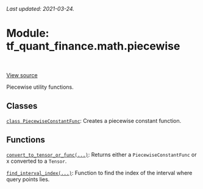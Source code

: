 <!--
This file is generated by a tool. Do not edit directly.
For open-source contributions the docs will be updated automatically.
-->

*Last updated: 2021-03-24.*

<div itemscope itemtype="http://developers.google.com/ReferenceObject">
<meta itemprop="name" content="tf_quant_finance.math.piecewise" />
<meta itemprop="path" content="Stable" />
</div>

# Module: tf_quant_finance.math.piecewise

<!-- Insert buttons and diff -->

<table class="tfo-notebook-buttons tfo-api" align="left">
</table>

<a target="_blank" href="https://github.com/google/tf-quant-finance/blob/master/tf_quant_finance/math/piecewise.py">View source</a>



Piecewise utility functions.



## Classes

[`class PiecewiseConstantFunc`](../../tf_quant_finance/math/piecewise/PiecewiseConstantFunc.md): Creates a piecewise constant function.

## Functions

[`convert_to_tensor_or_func(...)`](../../tf_quant_finance/math/piecewise/convert_to_tensor_or_func.md): Returns either a `PiecewiseConstantFunc` or x converted to a `Tensor`.

[`find_interval_index(...)`](../../tf_quant_finance/math/piecewise/find_interval_index.md): Function to find the index of the interval where query points lies.

